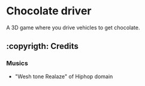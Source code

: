# Chocolate driver

A 3D game where you drive vehicles to get chocolate.

## :copyrigth: Credits

### Musics

- "Wesh tone Realaze" of Hiphop domain
